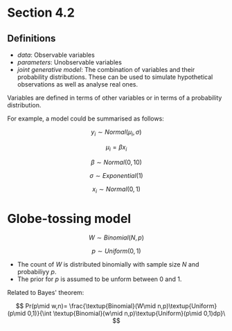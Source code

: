 # Section 4.2

## Definitions

- *data*: Observable variables
- *parameters*: Unobservable variables
- *joint generative model*: The combination of variables and their probability distributions. These can be used to simulate hypothetical observations as well as analyse real ones.

Variables are defined in terms of other variables or in terms of a probability distribution.

For example, a model could be summarised as follows:

$$ y_i\sim Normal(\mu_i, \sigma ) $$

$$ \mu_i = \beta x_i $$

$$ \beta \sim Normal(0, 10) $$

$$ \sigma \sim Exponential(1) $$

$$ x_i \sim Normal(0,1) $$

# Globe-tossing model

$$ W \sim Binomial(N, p) $$

$$ p \sim Uniform(0, 1) $$

- The count of $W$ is distributed binomially with sample size $N$ and probabiliyy $p$.
- The prior for $p$ is assumed to be unform between 0 and 1.

Related to Bayes' theorem:

$$ Pr(p\mid w,n)= \frac{\textup{Binomial}(W\mid n,p)\textup{Uniform}(p\mid 0,1)}{\int \textup{Binomial}(w\mid n,p)\textup{Uniform}(p\mid 0,1)dp}\ $$
